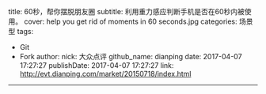 title: 60秒，帮你摆脱朋友圈
subtitle: 利用重力感应判断手机是否在60秒内被使用。
cover: help you get rid of moments in 60 seconds.jpg
categories: 场景型
tags:
  - Git
  - Fork
author:
  nick: 大众点评
  github_name: dianping
date: 2017-04-07 17:27:27
publishDate: 2017-04-07 17:27:27
link: http://evt.dianping.com/market/20150718/index.html
---

<!-- more -->
